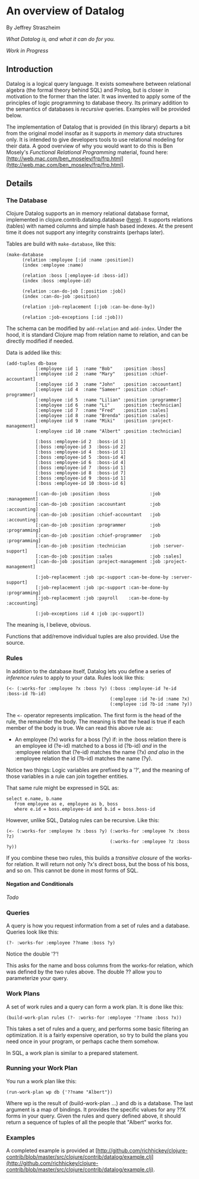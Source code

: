 # An overview of Datalog
By Jeffrey Straszheim

*What Datalog is, and what it can do for you.*

*Work in Progress*

## Introduction ##

Datalog is a logical query language.  It exists somewhere between relational algebra (the formal theory behind SQL) and Prolog, but is closer in motivation to the former than the later.  It was invented to apply some of the principles of logic programming to database theory.  Its primary addition to the semantics of databases is _recursive_ queries.  Examples will be provided below.

The implementation of Datalog that is provided (in this library) departs a bit from the original model insofar as it supports _in memory_ data structures only.  It is intended to give developers tools to use relational modeling for their data.  A good overview of why you would want to do this is Ben Mosely's _Functional Relational Programming_ material, found here: [http://web.mac.com/ben_moseley/frp/frp.html](http://web.mac.com/ben_moseley/frp/frp.html).

## Details ##

### The Database ###

Clojure Datalog supports an in memory relational database format, implemented in clojure.contrib.datalog.database ([here](http://github.com/richhickey/clojure-contrib/blob/master/src/clojure/contrib/datalog/database.clj)).  It supports relations (tables) with named columns and simple hash based indexes.  At the present time it does not support any integrity constraints (perhaps later).

Tables are build with `make-database`, like this:

    (make-database
          (relation :employee [:id :name :position])
          (index :employee :name)
    
          (relation :boss [:employee-id :boss-id])
          (index :boss :employee-id)
    
          (relation :can-do-job [:position :job])
          (index :can-do-job :position)
    
          (relation :job-replacement [:job :can-be-done-by])
    
          (relation :job-exceptions [:id :job]))

The schema can be modified by `add-relation` and `add-index`.  Under the hood, it is standard Clojure map from relation name to relation, and can be directly modified if needed.

Data is added like this:

    (add-tuples db-base
               [:employee :id 1  :name "Bob"    :position :boss]
               [:employee :id 2  :name "Mary"   :position :chief-accountant]
               [:employee :id 3  :name "John"   :position :accountant]
               [:employee :id 4  :name "Sameer" :position :chief-programmer]
               [:employee :id 5  :name "Lilian" :position :programmer]
               [:employee :id 6  :name "Li"     :position :technician]
               [:employee :id 7  :name "Fred"   :position :sales]
               [:employee :id 8  :name "Brenda" :position :sales]
               [:employee :id 9  :name "Miki"   :position :project-management]
               [:employee :id 10 :name "Albert" :position :technician]
               
               [:boss :employee-id 2  :boss-id 1]
               [:boss :employee-id 3  :boss-id 2]
               [:boss :employee-id 4  :boss-id 1]
               [:boss :employee-id 5  :boss-id 4]
               [:boss :employee-id 6  :boss-id 4]
               [:boss :employee-id 7  :boss-id 1]
               [:boss :employee-id 8  :boss-id 7]
               [:boss :employee-id 9  :boss-id 1]
               [:boss :employee-id 10 :boss-id 6]
    
               [:can-do-job :position :boss               :job :management]
               [:can-do-job :position :accountant         :job :accounting]
               [:can-do-job :position :chief-accountant   :job :accounting]
               [:can-do-job :position :programmer         :job :programming]
               [:can-do-job :position :chief-programmer   :job :programming]           
               [:can-do-job :position :technician         :job :server-support]
               [:can-do-job :position :sales              :job :sales]
               [:can-do-job :position :project-management :job :project-management]
    
               [:job-replacement :job :pc-support :can-be-done-by :server-support]
               [:job-replacement :job :pc-support :can-be-done-by :programming]
               [:job-replacement :job :payroll    :can-be-done-by :accounting]
    
               [:job-exceptions :id 4 :job :pc-support])

The meaning is, I believe, obvious.

Functions that add/remove individual tuples are also provided.  Use the source.


### Rules ###

In addition to the database itself, Datalog lets you define a series of _inference rules_ to apply to your data.  Rules look like this:

    (<- (:works-for :employee ?x :boss ?y) (:boss :employee-id ?e-id :boss-id ?b-id)
                                           (:employee :id ?e-id :name ?x)
                                           (:employee :id ?b-id :name ?y))

The `<-` operator represents implication.  The first form is the head of the rule, the remainder the body.  The meaning is that the head is true if each member of the body is true.  We can read this above rule as:

  * An employee (?x) works for a boss (?y) if: in the :boss relation there is an employee id (?e-id) matched to a boss id (?b-id) *and* in the :employee relation that (?e-id) matches the name (?x) *and also* in the :employee relation the id (?b-id) matches the name (?y).

Notice two things:  Logic variables are prefixed by a '?', and the meaning of those variables in a rule can join together entities.

That same rule might be expressed in SQL as:

    select e.name, b.name
       from employee as e, employee as b, boss
       where e.id = boss.employee-id and b.id = boss.boss-id

However, unlike SQL, Datalog rules can be recursive.  Like this:

    (<- (:works-for :employee ?x :boss ?y) (:works-for :employee ?x :boss ?z)
                                           (:works-for :employee ?z :boss ?y))

If you combine these two rules, this builds a _transitive closure_ of the works-for relation.  It will return not only ?x's direct boss, but the boss of his boss, and so on.  This cannot be done in most forms of SQL.

#### Negation and Conditionals ####

_Todo_

### Queries ###

A query is how you request information from a set of rules and a database.  Queries look like this:

    (?- :works-for :employee ??name :boss ?y)

Notice the double '?'!

This asks for the name and boss columns from the works-for relation, which was defined by the two rules above.  The double ?? allow you to parameterize your query.

### Work Plans ###

A set of work rules and a query can form a work plan.  It is done like this:

    (build-work-plan rules (?- :works-for :employee '??name :boss ?x))

This takes a set of rules and a query, and performs some basic filtering an optimization.  it is a fairly expensive operation, so try to build the plans you need once in your program, or perhaps cache them somehow.

In SQL, a work plan is similar to a prepared statement.

### Running your Work Plan ###

You run a work plan like this:

    (run-work-plan wp db {'??name "Albert"})

Where wp is the result of (build-work-plan ...) and db is a database.  The last argument is a map of bindings.  It provides the specific values for any ??X forms in your query.  Given the rules and query defined above, it should return a sequence of tuples of all the people that "Albert" works for.

### Examples ###

A completed example is provided at [http://github.com/richhickey/clojure-contrib/blob/master/src/clojure/contrib/datalog/example.clj](http://github.com/richhickey/clojure-contrib/blob/master/src/clojure/contrib/datalog/example.clj).


